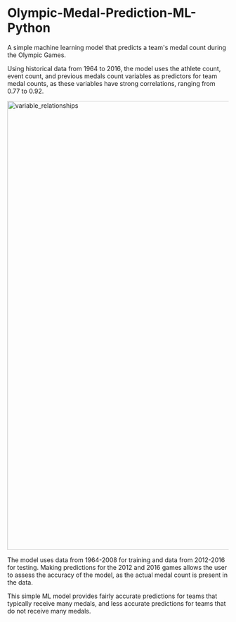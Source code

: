 # Olympic-Medal-Prediction-ML-Python

A simple machine learning model that predicts a team's medal count during the Olympic Games.

Using historical data from 1964 to 2016, the model uses the athlete count, event count, and previous medals count variables as predictors for team medal counts, as these variables have strong correlations, ranging from 0.77 to 0.92.

<img width="1020" alt="variable_relationships" src="https://user-images.githubusercontent.com/98411949/198403571-a055af73-56d9-44f5-a13f-93dab5e1fd5a.png">

The model uses data from 1964-2008 for training and data from 2012-2016 for testing. Making predictions for the 2012 and 2016 games allows the user to assess the accuracy of the model, as the actual medal count is present in the data.

This simple ML model provides fairly accurate predictions for teams that typically receive many medals, and less accurate predictions for teams that
do not receive many medals.
